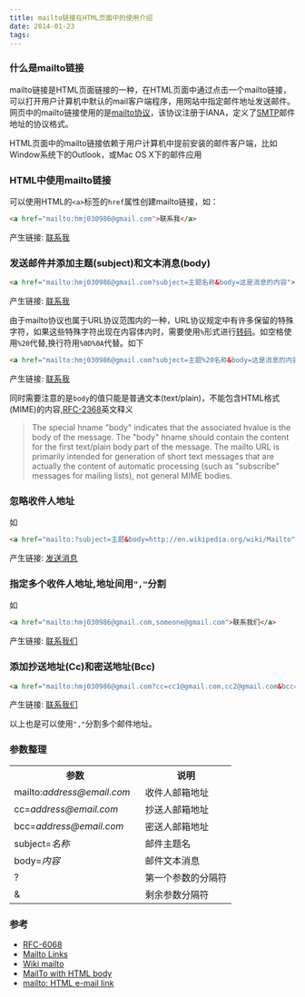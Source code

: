 ```yaml
---
title: mailto链接在HTML页面中的使用介绍
date: 2014-01-23
tags:
---
```


### 什么是mailto链接

mailto链接是HTML页面链接的一种，在HTML页面中通过点击一个mailto链接，可以打开用户计算机中默认的mail客户端程序，用网站中指定邮件地址发送邮件。网页中的mailto链接使用的是[mailto协议][1]，该协议注册于IANA，定义了[SMTP][2]邮件地址的协议格式。

HTML页面中的mailto链接依赖于用户计算机中提前安装的邮件客户端，比如Window系统下的Outlook，或Mac OS X下的邮件应用

### HTML中使用mailto链接

可以使用HTML的`<a>`标签的`href`属性创建mailto链接，如：

```html
<a href="mailto:hmj030986@gmail.com">联系我</a>
```

产生链接: <a href="mailto:hmj030986@gmail.com">联系我</a>

### 发送邮件并添加主题(subject)和文本消息(body)

```html
<a href="mailto:hmj030986@gmail.com?subject=主题名称&body=这是消息的内容">联系我</a>
```

产生链接: <a href="mailto:hmj030986@gmail.com?subject=主题名称&body=这是消息的文本内容">联系我</a>

由于mailto协议也属于URL协议范围内的一种，URL协议规定中有许多保留的特殊字符，如果这些特殊字符出现在内容体内时，需要使用`%`形式进行[转码][3]。如空格使用`%20`代替,换行符用`%0D%0A`代替。如下

```html
<a href="mailto:hmj030986@gmail.com?subject=主题%20名称&body=这是消息的内容%0D%0A另一行内容">联系我</a>
```

产生链接: <a href="mailto:hmj030986@gmail.com?subject=主题%20名称&body=这是消息的内容%0D%0A另一行内容">联系我</a>

同时需要注意的是`body`的值只能是普通文本(text/plain)，不能包含HTML格式(MIME)的内容,[RFC-2368](4)英文释义

>The special hname "body" indicates that the associated hvalue is the
   body of the message. The "body" hname should contain the content for
   the first text/plain body part of the message. The mailto URL is
   primarily intended for generation of short text messages that are
   actually the content of automatic processing (such as "subscribe"
   messages for mailing lists), not general MIME bodies.



### 忽略收件人地址

如

```html
<a href="mailto:?subject=主题&body=http://en.wikipedia.org/wiki/Mailto">发送消息</a>
```

产生链接: <a href="mailto:?subject=主题&body=http://en.wikipedia.org/wiki/Mailto">发送消息</a>

### 指定多个收件人地址,地址间用`","`分割

如

```html
<a href="mailto:hmj030986@gmail.com,someone@gmail.com">联系我们</a>
```

产生链接: <a href="mailto:hmj030986@gmail.com,someone@gmail.com">联系我们 </a>


### 添加抄送地址(Cc)和密送地址(Bcc)

```html
<a href="mailto:hmj030986@gmail.com?cc=cc1@gmail.com,cc2@gmail.com&bcc=bcc1@gmail.com,bcc2@gmail.com&subject=主题内容">联系我们</a>
```

产生链接: <a href="mailto:hmj030986@gmail.com?cc=cc1@gmail.com,cc2@gmail.com&bcc=bcc1@gmail.com,bcc2@gmail.com&subject=主题内容">联系我们</a>

以上也是可以使用`","`分割多个邮件地址。

### 参数整理

<table >
			<tbody><tr>
				<th width="215">参数</th>
				<th>说明</th>
			</tr>
			<tr>
				<td width="207">mailto:<i>address@email.com</i></td>
				<td>收件人邮箱地址</td>
			</tr>
			<tr>
				<td width="207">cc=<i>address@email.com</i></td>
				<td>抄送人邮箱地址</td>
			</tr>
			<tr>
				<td width="207">bcc=<i>address@email.com</i></td>
				<td>密送人邮箱地址</td>
			</tr>
			<tr>
				<td width="207">subject=<i>名称</i></td>
				<td>邮件主题名</td>
			</tr>
			<tr>
				<td width="207">body=<i>内容</i></td>
				<td>邮件文本消息</td>
			</tr>
			<tr>
				<td width="207">?</td>
				<td>第一个参数的分隔符</td>
			</tr>
			<tr>
				<td width="207">&amp;</td>
				<td>剩余参数分隔符</td>
			</tr>
		</tbody>
	</table>

### 参考

+ [RFC-6068](http://www.ietf.org/rfc/rfc6068.txt)
+ [Mailto Links](http://css-tricks.com/snippets/html/mailto-links/)
+ [Wiki mailto](http://en.wikipedia.org/wiki/Mailto)
+ [MailTo with HTML body](http://stackoverflow.com/questions/5620324/mailto-with-html-body)
+ [mailto: HTML e-mail link](http://www.rapidtables.com/web/html/mailto.htm)

[1]: http://www.ietf.org/rfc/rfc6068.txt
[2]: http://en.wikipedia.org/wiki/Simple_Mail_Transfer_Protocol
[3]: http://en.wikipedia.org/wiki/Percent-encoding
[4]: http://tools.ietf.org/search/rfc2368
